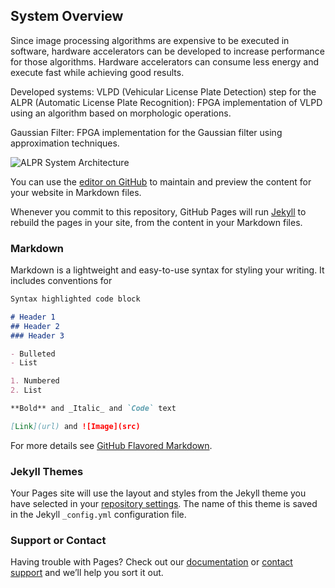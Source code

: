 ## System Overview

Since image processing algorithms are expensive to be executed in software, hardware accelerators can be developed to increase performance for those algorithms. Hardware accelerators can consume less energy and execute fast while achieving good results.   

Developed systems: VLPD (Vehicular License Plate Detection) step for the ALPR (Automatic License Plate Recognition): FPGA implementation of VLPD using an algorithm based on morphologic operations. 

Gaussian Filter: FPGA implementation for the Gaussian filter using approximation techniques.

![ALPR System Architecture ](https://github.com/Sborzguilherme/Architecture-of-FPGA-based-Systems-for-Digital-Image-Processing/blob/master/Images/lena.jpg)

You can use the [editor on GitHub](https://github.com/Sborzguilherme/Architecture-of-FPGA-based-Systems-for-Digital-Image-Processing/edit/master/README.md) to maintain and preview the content for your website in Markdown files.

Whenever you commit to this repository, GitHub Pages will run [Jekyll](https://jekyllrb.com/) to rebuild the pages in your site, from the content in your Markdown files.

### Markdown

Markdown is a lightweight and easy-to-use syntax for styling your writing. It includes conventions for

```markdown
Syntax highlighted code block

# Header 1
## Header 2
### Header 3

- Bulleted
- List

1. Numbered
2. List

**Bold** and _Italic_ and `Code` text

[Link](url) and ![Image](src)
```

For more details see [GitHub Flavored Markdown](https://guides.github.com/features/mastering-markdown/).

### Jekyll Themes

Your Pages site will use the layout and styles from the Jekyll theme you have selected in your [repository settings](https://github.com/Sborzguilherme/Architecture-of-FPGA-based-Systems-for-Digital-Image-Processing/settings). The name of this theme is saved in the Jekyll `_config.yml` configuration file.

### Support or Contact

Having trouble with Pages? Check out our [documentation](https://help.github.com/categories/github-pages-basics/) or [contact support](https://github.com/contact) and we’ll help you sort it out.
